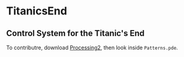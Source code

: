 TitanicsEnd
===========

## Control System for the Titanic's End


To contributre, download [Processing2](https://processing.org/download/?processing), then look inside `Patterns.pde`.
